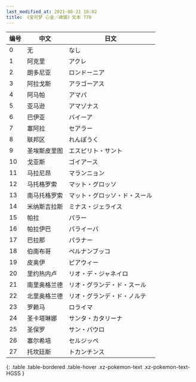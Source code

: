 ```yaml
---
last_modified_at: 2021-08-21 16:02
title: 《宝可梦 心金／魂银》文本 770
---
```

| 编号 | 中文 | 日文 |
| ---- | ---- | ---- |
| 0 | 无 | なし |
| 1 | 阿克里 | アクレ |
| 2 | 朗多尼亚 | ロンドーニア |
| 3 | 阿拉戈斯 | アラゴーアス |
| 4 | 阿马帕 | アマパ |
| 5 | 亚马逊 | アマゾナス |
| 6 | 巴伊亚 | バイーア |
| 7 | 塞阿拉 | セアラー |
| 8 | 联邦区 | れんぽうく |
| 9 | 圣埃斯皮里图 | エスピリト・サント |
| 10 | 戈亚斯 | ゴイアース |
| 11 | 马拉尼昂 | マランニョン |
| 12 | 马托格罗索 | マット・グロッソ |
| 13 | 南马托格罗索 | マット・グロッソ・ド・スール |
| 14 | 米纳斯吉拉斯 | ミナス・ジェライス |
| 15 | 帕拉 | パラー |
| 16 | 帕拉伊巴 | パライーバ |
| 17 | 巴拉那 | パラナー |
| 18 | 伯南布哥 | ペルナンブッコ |
| 19 | 皮奥伊 | ピアウィー |
| 20 | 里约热内卢 | リオ・デ・ジャネイロ |
| 21 | 南里奥格兰德 | リオ・グランデ・ド・スール |
| 22 | 北里奥格兰德 | リオ・グランデ・ド・ノルテ |
| 23 | 罗赖马 | ロライマ |
| 24 | 圣卡塔琳娜 | サンタ・カタリーナ |
| 25 | 圣保罗 | サン・パウロ |
| 26 | 塞尔希培 | セルジッペ |
| 27 | 托坎廷斯 | トカンチンス |
{: .table .table-bordered .table-hover .xz-pokemon-text .xz-pokemon-text-HGSS }